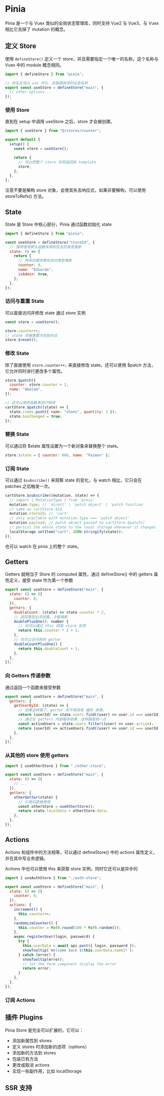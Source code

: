 # Pinia

Pinia 是一个与 Vuex 类似的全局状态管理库，同时支持 Vue2 与 Vue3，与 Vuex 相比它去掉了 mutation 的概念。

## 定义 Store

使用 `defineStore()` 定义一个 store，并且需要指定一个唯一的名称，这个名称与 Vuex 中的 module 概念相同。

```js
import { defineStore } from "pinia";

// 命名应该以 use 开头，后面跟具体的业务名称
export const useStore = defineStore("main", {
  // other options...
});
```

### 使用 Store

直到在 setup 中调用 useStore 之后，store 才会被创建。

```js
import { useStore } from "@/stores/counter";

export default {
  setup() {
    const store = useStore();

    return {
      // 可以把整个 store 实例返回给 template
      store,
    };
  },
};
```

注意不要是解构 store 对象，会使其失去响应式，如果非要解构，可以使用 storeToRefs() 方法。

## State

State 是 Store 中核心部分，Pinia 通过函数初始化 state

```js
import { defineStore } from "pinia";

const useStore = defineStore("storeId", {
  // 推荐使用箭头函数来得到完全的类型推断
  state: () => {
    return {
      // 所有的属性都会自动类型推断
      counter: 0,
      name: "Eduardo",
      isAdmin: true,
    };
  },
});
```

### 访问与重置 State

可以直接访问并修改 state 通过 store 实例

```js
const store = useStore();

store.counter++;
// state 将被重置为初始状态
store.$reset();
```

### 修改 State

除了直接使用 `store.counter++;` 来直接修改 state，还可以使用 $patch 方法，它允许同时进行更改多个属性。

```js
store.$patch({
  counter: store.counter + 1,
  name: "Abalam",
});

// 还可以使用函数来进行修改
cartStore.$patch((state) => {
  state.items.push({ name: "shoes", quantity: 1 });
  state.hasChanged = true;
});
```

### 替换 State

可以通过将 $state 属性设置为一个新对象来替换整个 state。

```js
store.$state = { counter: 666, name: "Paimon" };
```

### 订阅 State

可以通过 `$subscribe()` 来观察 state 的变化，与 watch 相比，它只会在 patches 之后触发一次。

```js
cartStore.$subscribe((mutation, state) => {
  // import { MutationType } from 'pinia'
  mutation.type; // 'direct' | 'patch object' | 'patch function'
  // same as cartStore.$id
  mutation.storeId; // 'cart'
  // only available with mutation.type === 'patch object'
  mutation.payload; // patch object passed to cartStore.$patch()
  // persist the whole state to the local storage whenever it changes
  localStorage.setItem("cart", JSON.stringify(state));
});
```

也可以 watch 在 pinia 上的整个 state。

## Getters

Getters 就相当于 Store 的 computed 属性，通过 defineStore() 中的 getters 属性定义，接受 state 作为第一个参数

```js
export const useStore = defineStore("main", {
  state: () => ({
    counter: 0,
  }),
  getters: {
    doubleCount: (state) => state.counter * 2,
    // 返回类型必须设置，才能推断
    doublePlusOne(): number {
      // 也可以通过 this 获取 store 实例
      return this.counter * 2 + 1;
    },
    // 也可以访问其他 getter
    doubleCountPlusOne() {
      return this.doubleCount + 1;
    },
  },
});
```

### 向 Getters 传递参数

通过返回一个函数来接受参数

```js
export const useStore = defineStore("main", {
  getters: {
    getUserById: (state) => {
      // 如果这样做了，getter 将不再具有 缓存 效果。
      return (userId) => state.users.find((user) => user.id === userId);
      // 通过在 getters 内部缓存结果，这样跟高效一点
      const activeUsers = state.users.filter((user) => user.active);
      return (userId) => activeUsers.find((user) => user.id === userId);
    },
  },
});
```

### 从其他的 store 使用 getters

```js
import { useOtherStore } from "./other-store";

export const useStore = defineStore("main", {
  state: () => ({
    // ...
  }),
  getters: {
    otherGetter(state) {
      // 引用后直接使用
      const otherStore = useOtherStore();
      return state.localData + otherStore.data;
    },
  },
});
```

## Actions

Actions 和组件中的方法相等，可以通过 defineStore() 中的 actions 属性定义，并在其中写业务逻辑。

Actions 中也可以使用 this 来获取 store 实例，同时它还可以是异步的

```js
import { useAuthStore } from "./auth-store";

export const useStore = defineStore("main", {
  state: () => ({
    counter: 0,
  }),
  actions: {
    increment() {
      this.counter++;
    },
    randomizeCounter() {
      this.counter = Math.round(100 * Math.random());
    },
    async registerUser(login, password) {
      try {
        this.userData = await api.post({ login, password });
        showTooltip(`Welcome back ${this.userData.name}!`);
      } catch (error) {
        showTooltip(error);
        // let the form component display the error
        return error;
      }
    },
  },
});
```

### 订阅 Actions

## 插件 Plugins

Pinia Store 是完全可以扩展的，它可以：

- 添加新属性到 stores
- 定义 stores 时添加新的选项（options）
- 添加新的方法到 stores
- 包装已有方法
- 更改或取消 actions
- 实现一些副作用，比如 localStorage

## SSR 支持
